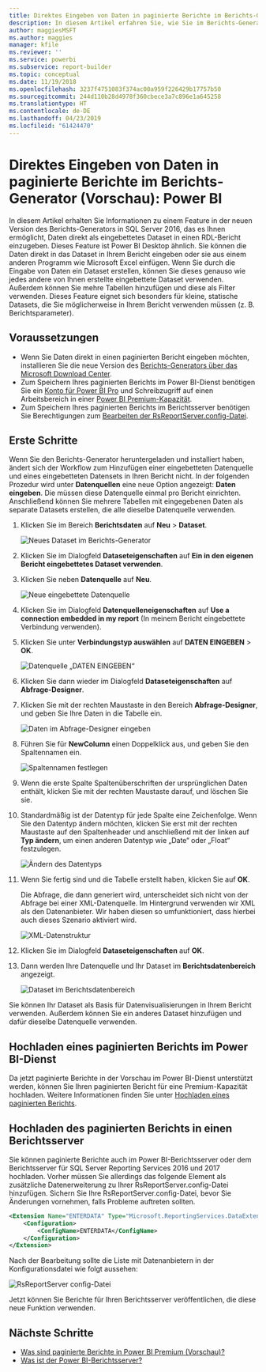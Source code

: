 ```yaml
---
title: Direktes Eingeben von Daten in paginierte Berichte im Berichts-Generator (Vorschau)
description: In diesem Artikel erfahren Sie, wie Sie im Berichts-Generator Daten direkt in paginierte Berichte eingeben können.
author: maggiesMSFT
ms.author: maggies
manager: kfile
ms.reviewer: ''
ms.service: powerbi
ms.subservice: report-builder
ms.topic: conceptual
ms.date: 11/19/2018
ms.openlocfilehash: 3237f4751083f374ac00a959f226429b17757b50
ms.sourcegitcommit: 244d110b28d4978f360cbece3a7c896e1a645258
ms.translationtype: HT
ms.contentlocale: de-DE
ms.lasthandoff: 04/23/2019
ms.locfileid: "61424470"
---
```

# <a name="enter-data-directly-in-a-paginated-report-in-report-builder-preview---power-bi"></a>Direktes Eingeben von Daten in paginierte Berichte im Berichts-Generator (Vorschau): Power BI

In diesem Artikel erhalten Sie Informationen zu einem Feature in der neuen Version des Berichts-Generators in SQL Server 2016, das es Ihnen ermöglicht, Daten direkt als eingebettetes Dataset in einen RDL-Bericht einzugeben.  Dieses Feature ist Power BI Desktop ähnlich. Sie können die Daten direkt in das Dataset in Ihrem Bericht eingeben oder sie aus einem anderen Programm wie Microsoft Excel einfügen. Wenn Sie durch die Eingabe von Daten ein Dataset erstellen, können Sie dieses genauso wie jedes andere von Ihnen erstellte eingebettete Dataset verwenden. Außerdem können Sie mehre Tabellen hinzufügen und diese als Filter verwenden. Dieses Feature eignet sich besonders für kleine, statische Datasets, die Sie möglicherweise in Ihrem Bericht verwenden müssen (z. B. Berichtsparameter).
 
## <a name="prerequisites"></a>Voraussetzungen

- Wenn Sie Daten direkt in einen paginierten Bericht eingeben möchten, installieren Sie die neue Version des [Berichts-Generators über das Microsoft Download Center](https://www.microsoft.com/download/details.aspx?id=53613). 
- Zum Speichern Ihres paginierten Berichts im Power BI-Dienst benötigen Sie ein [Konto für Power BI Pro](service-self-service-signup-for-power-bi.md) und Schreibzugriff auf einen Arbeitsbereich in einer [Power BI Premium-Kapazität](service-premium-what-is.md).
- Zum Speichern Ihres paginierten Berichts im Berichtsserver benötigen Sie Berechtigungen zum [Bearbeiten der RsReportServer.config-Datei](#upload-the-paginated-report-to-a-report-server).

## <a name="get-started"></a>Erste Schritte

Wenn Sie den Berichts-Generator heruntergeladen und installiert haben, ändert sich der Workflow zum Hinzufügen einer eingebetteten Datenquelle und eines eingebetteten Datensets in Ihren Bericht nicht. In der folgenden Prozedur wird unter **Datenquellen** eine neue Option angezeigt: **Daten eingeben**.  Die müssen diese Datenquelle einmal pro Bericht einrichten. Anschließend können Sie mehrere Tabellen mit eingegebenen Daten als separate Datasets erstellen, die alle dieselbe Datenquelle verwenden.

1. Klicken Sie im Bereich **Berichtsdaten** auf **Neu** > **Dataset**.

    ![Neues Dataset im Berichts-Generator](media/paginated-reports-enter-data/paginated-new-dataset.png)

1. Klicken Sie im Dialogfeld **Dataseteigenschaften** auf **Ein in den eigenen Bericht eingebettetes Dataset verwenden**.

1. Klicken Sie neben **Datenquelle** auf **Neu**.

    ![Neue eingebettete Datenquelle](media/paginated-reports-enter-data/paginated-new-data-source.png)

1. Klicken Sie im Dialogfeld **Datenquelleneigenschaften** auf **Use a connection embedded in my report** (In meinem Bericht eingebettete Verbindung verwenden).
2. Klicken Sie unter **Verbindungstyp auswählen** auf **DATEN EINGEBEN** > **OK**.

    ![Datenquelle „DATEN EINGEBEN“](media/paginated-reports-enter-data/paginated-data-source-properties-enter-data.png)

1. Klicken Sie dann wieder im Dialogfeld **Dataseteigenschaften** auf **Abfrage-Designer**.
2. Klicken Sie mit der rechten Maustaste in den Bereich **Abfrage-Designer**, und geben Sie Ihre Daten in die Tabelle ein.

    ![Daten im Abfrage-Designer eingeben](media/paginated-reports-enter-data/paginated-enter-data.png)

1. Führen Sie für **NewColumn** einen Doppelklick aus, und geben Sie den Spaltennamen ein.

    ![Spaltennamen festlegen](media/paginated-reports-enter-data/paginated-column-name.png)

1. Wenn die erste Spalte Spaltenüberschriften der ursprünglichen Daten enthält, klicken Sie mit der rechten Maustaste darauf, und löschen Sie sie.
    
9. Standardmäßig ist der Datentyp für jede Spalte eine Zeichenfolge. Wenn Sie den Datentyp ändern möchten, klicken Sie erst mit der rechten Maustaste auf den Spaltenheader und anschließend mit der linken auf **Typ ändern**, um einen anderen Datentyp wie „Date“ oder „Float“ festzulegen.

    ![Ändern des Datentyps](media/paginated-reports-enter-data/paginated-data-type.png)

1. Wenn Sie fertig sind und die Tabelle erstellt haben, klicken Sie auf **OK**.  

    Die Abfrage, die dann generiert wird, unterscheidet sich nicht von der Abfrage bei einer XML-Datenquelle. Im Hintergrund verwenden wir XML als den Datenanbieter.  Wir haben diesen so umfunktioniert, dass hierbei auch dieses Szenario aktiviert wird.

    ![XML-Datenstruktur](media/paginated-reports-enter-data/paginated-xml-data.png)

12. Klicken Sie im Dialogfeld **Dataseteigenschaften** auf **OK**.

13. Dann werden Ihre Datenquelle und Ihr Dataset im **Berichtsdatenbereich** angezeigt.

    ![Dataset im Berichtsdatenbereich](media/paginated-reports-enter-data/paginated-report-data-pane.png)

Sie können Ihr Dataset als Basis für Datenvisualisierungen in Ihrem Bericht verwenden. Außerdem können Sie ein anderes Dataset hinzufügen und dafür dieselbe Datenquelle verwenden.

## <a name="upload-the-paginated-report-to-the-power-bi-service"></a>Hochladen eines paginierten Berichts im Power BI-Dienst

Da jetzt paginierte Berichte in der Vorschau im Power BI-Dienst unterstützt werden, können Sie Ihren paginierten Bericht für eine Premium-Kapazität hochladen. Weitere Informationen finden Sie unter [Hochladen eines paginierten Berichts](paginated-reports-save-to-power-bi-service.md#upload-a-paginated-report).

## <a name="upload-the-paginated-report-to-a-report-server"></a>Hochladen des paginierten Berichts in einen Berichtsserver

Sie können paginierte Berichte auch im Power BI-Berichtsserver oder dem Berichtsserver für SQL Server Reporting Services 2016 und 2017 hochladen. Vorher müssen Sie allerdings das folgende Element als zusätzliche Datenerweiterung zu Ihrer RsReportServer.config-Datei hinzufügen. Sichern Sie Ihre RsReportServer.config-Datei, bevor Sie Änderungen vornehmen, falls Probleme auftreten sollten.

```xml
<Extension Name="ENTERDATA" Type="Microsoft.ReportingServices.DataExtensions.XmlDPConnection,Microsoft.ReportingServices.DataExtensions">
    <Configuration>
        <ConfigName>ENTERDATA</ConfigName>
    </Configuration>
</Extension>
```

Nach der Bearbeitung sollte die Liste mit Datenanbietern in der Konfigurationsdatei wie folgt aussehen:

![RsReportServer config-Datei](media/paginated-reports-enter-data/paginated-rsreportserver-config-file.png)

Jetzt können Sie Berichte für Ihren Berichtsserver veröffentlichen, die diese neue Funktion verwenden.

## <a name="next-steps"></a>Nächste Schritte

- [Was sind paginierte Berichte in Power BI Premium (Vorschau)?](paginated-reports-report-builder-power-bi.md)
- [Was ist der Power BI-Berichtsserver?](report-server/get-started.md)
